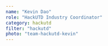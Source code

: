 ```yaml
---
name: "Kevin Dao"
role: "HackUTD Industry Coordinator"
category: hackutd
filter: "hackutd"
photo: "team-hackutd-kevin"
---
```

